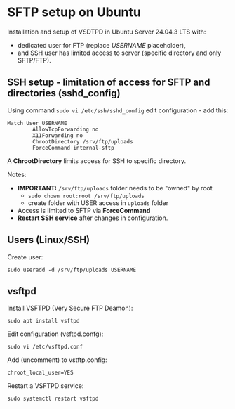 # SFTP setup on Ubuntu

Installation and setup of VSDTPD in Ubuntu Server 24.04.3 LTS with:

- dedicated user for FTP (replace _USERNAME_ placeholder),
- and SSH user has limited access to server (specific directory and only SFTP/FTP).

## SSH setup - limitation of access for SFTP and directories (sshd_config)

Using command `sudo vi /etc/ssh/sshd_config` edit configuration - add this:

```
Match User USERNAME
        AllowTcpForwarding no
        X11Forwarding no
        ChrootDirectory /srv/ftp/uploads
        ForceCommand internal-sftp
```

A **ChrootDirectory** limits access for SSH to specific directory.

Notes:

- **IMPORTANT:** `/srv/ftp/uploads` folder needs to be "owned" by root
    - `sudo chown root:root /srv/ftp/uploads`
    - create folder with USER access in `uploads` folder
- Access is limited to SFTP via **ForceCommand**
- **Restart SSH service** after changes in configuration.

## Users (Linux/SSH)

Create user:

`sudo useradd -d /srv/ftp/uploads USERNAME`

## vsftpd

Install VSFTPD (Very Secure FTP Deamon):

`sudo apt install vsftpd`

Edit configuration (vsftpd.confg):

`sudo vi /etc/vsftpd.conf`

Add (uncomment) to vstftp.config:

`chroot_local_user=YES`

Restart a VSFTPD service:

`sudo systemctl restart vsftpd`
